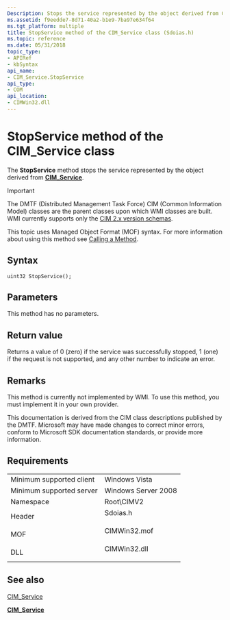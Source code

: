 ```yaml
---
Description: Stops the service represented by the object derived from CIM\_Service.
ms.assetid: f9eedde7-8d71-40a2-b1e9-7ba97e634f64
ms.tgt_platform: multiple
title: StopService method of the CIM_Service class (Sdoias.h)
ms.topic: reference
ms.date: 05/31/2018
topic_type: 
- APIRef
- kbSyntax
api_name: 
- CIM_Service.StopService
api_type: 
- COM
api_location: 
- CIMWin32.dll
---
```


# StopService method of the CIM\_Service class

The **StopService** method stops the service represented by the object derived from [**CIM\_Service**](cim-service.md).

> [!IMPORTANT]
> The DMTF (Distributed Management Task Force) CIM (Common Information Model) classes are the parent classes upon which WMI classes are built. WMI currently supports only the [CIM 2.x version schemas](https://dmtf.org/standards/cim/schemas).

 

This topic uses Managed Object Format (MOF) syntax. For more information about using this method see [Calling a Method](https://docs.microsoft.com/windows/desktop/WmiSdk/calling-a-method).

## Syntax


```mof
uint32 StopService();
```



## Parameters

This method has no parameters.

## Return value

Returns a value of 0 (zero) if the service was successfully stopped, 1 (one) if the request is not supported, and any other number to indicate an error.

## Remarks

This method is currently not implemented by WMI. To use this method, you must implement it in your own provider.

This documentation is derived from the CIM class descriptions published by the DMTF. Microsoft may have made changes to correct minor errors, conform to Microsoft SDK documentation standards, or provide more information.

## Requirements



|                                     |                                                                                         |
|-------------------------------------|-----------------------------------------------------------------------------------------|
| Minimum supported client<br/> | Windows Vista<br/>                                                                |
| Minimum supported server<br/> | Windows Server 2008<br/>                                                          |
| Namespace<br/>                | Root\\CIMV2<br/>                                                                  |
| Header<br/>                   | <dl> <dt>Sdoias.h</dt> </dl>     |
| MOF<br/>                      | <dl> <dt>CIMWin32.mof</dt> </dl> |
| DLL<br/>                      | <dl> <dt>CIMWin32.dll</dt> </dl> |



## See also

<dl> <dt>

[CIM\_Service](stopservice-method-in-class-cim-service.md)
</dt> <dt>

[**CIM\_Service**](cim-service.md)
</dt> </dl>

 

 




